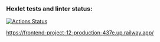 ### Hexlet tests and linter status:
[![Actions Status](https://github.com/Hamsterrific/frontend-project-12/workflows/hexlet-check/badge.svg)](https://github.com/Hamsterrific/frontend-project-12/actions)

https://frontend-project-12-production-437e.up.railway.app/